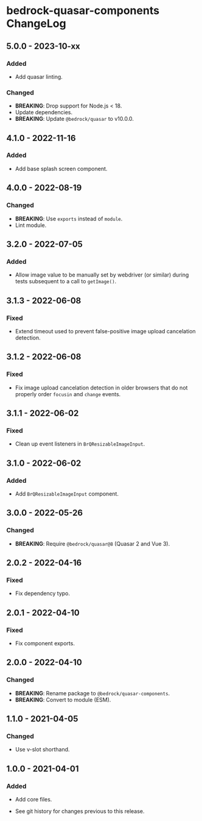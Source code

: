 # bedrock-quasar-components ChangeLog

## 5.0.0 - 2023-10-xx

### Added
- Add quasar linting.

### Changed
- **BREAKING**: Drop support for Node.js < 18.
- Update dependencies.
- **BREAKING**: Update `@bedrock/quasar` to v10.0.0.

## 4.1.0 - 2022-11-16

### Added
- Add base splash screen component.

## 4.0.0 - 2022-08-19

### Changed
- **BREAKING**: Use `exports` instead of `module`.
- Lint module.

## 3.2.0 - 2022-07-05

### Added
- Allow image value to be manually set by webdriver (or similar) during
  tests subsequent to a call to `getImage()`.

## 3.1.3 - 2022-06-08

### Fixed
- Extend timeout used to prevent false-positive image upload
  cancelation detection.

## 3.1.2 - 2022-06-08

### Fixed
- Fix image upload cancelation detection in older browsers that
  do not properly order `focusin` and `change` events.

## 3.1.1 - 2022-06-02

### Fixed
- Clean up event listeners in `BrQResizableImageInput`.

## 3.1.0 - 2022-06-02

### Added
- Add `BrQResizableImageInput` component.

## 3.0.0 - 2022-05-26

### Changed
- **BREAKING**: Require `@bedrock/quasar@8` (Quasar 2 and Vue 3).

## 2.0.2 - 2022-04-16

### Fixed
- Fix dependency typo.

## 2.0.1 - 2022-04-10

### Fixed
- Fix component exports.

## 2.0.0 - 2022-04-10

### Changed
- **BREAKING**: Rename package to `@bedrock/quasar-components`.
- **BREAKING**: Convert to module (ESM).

## 1.1.0 - 2021-04-05

### Changed
- Use v-slot shorthand.

## 1.0.0 - 2021-04-01

### Added
- Add core files.

- See git history for changes previous to this release.

